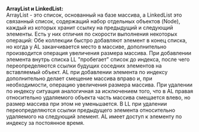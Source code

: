 <b> ArrayList и LinkedList:</b><br>
ArrayList - это список, основанный на базе массива, а LinkedList это связанный список, содержащий набор отдельных объектов (Node), каждый из которых хранит ссылку на предыдущий и следующий элементы.
Есть у них отличия по скорости выполнения некоторых операций:
Обе коллекции быстро добавляют элемент в конец списка, но когда у AL заканчивается место в массиве, дополнительно производится операция увеличения размера массива.
При добавлении элемента внутрь списка LL "пробегает" список до индекса, после чего переопределяются ссылки будущих соседних элементов на вставляемый объект.
AL при добавлении элемента по индексу дополнительно делает смещение массива вправо и, при необходимости, операцию увеличения размера массива.
При удалении по индексу ситуация аналогичная за исключением того, что в AL правая относительно удаляемого объекта часть массива смещается влево, но размер массива при этом не уменьшается. В LL при удалении переопределяются ссылки предыдущего элемента относительно удаляемого на следующий элемент.
AL имеет доступ к элементу по индексу за постоянное время.
